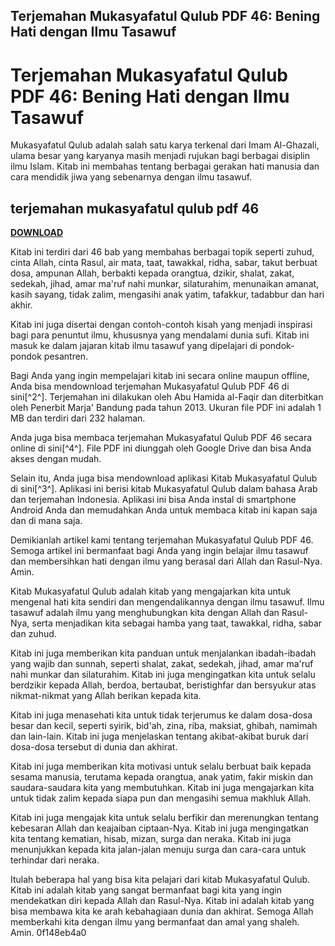 ## Terjemahan Mukasyafatul Qulub PDF 46: Bening Hati dengan Ilmu Tasawuf

  
# Terjemahan Mukasyafatul Qulub PDF 46: Bening Hati dengan Ilmu Tasawuf
 
Mukasyafatul Qulub adalah salah satu karya terkenal dari Imam Al-Ghazali, ulama besar yang karyanya masih menjadi rujukan bagi berbagai disiplin ilmu Islam. Kitab ini membahas tentang berbagai gerakan hati manusia dan cara mendidik jiwa yang sebenarnya dengan ilmu tasawuf.
 
## terjemahan mukasyafatul qulub pdf 46


[**DOWNLOAD**](https://soawresotni.blogspot.com/?d=2tKGjX)

 
Kitab ini terdiri dari 46 bab yang membahas berbagai topik seperti zuhud, cinta Allah, cinta Rasul, air mata, taat, tawakkal, ridha, sabar, takut berbuat dosa, ampunan Allah, berbakti kepada orangtua, dzikir, shalat, zakat, sedekah, jihad, amar ma'ruf nahi munkar, silaturahim, menunaikan amanat, kasih sayang, tidak zalim, mengasihi anak yatim, tafakkur, tadabbur dan hari akhir.
 
Kitab ini juga disertai dengan contoh-contoh kisah yang menjadi inspirasi bagi para penuntut ilmu, khususnya yang mendalami dunia sufi. Kitab ini masuk ke dalam jajaran kitab ilmu tasawuf yang dipelajari di pondok-pondok pesantren.
 
Bagi Anda yang ingin mempelajari kitab ini secara online maupun offline, Anda bisa mendownload terjemahan Mukasyafatul Qulub PDF 46 di sini[^2^]. Terjemahan ini dilakukan oleh Abu Hamida al-Faqir dan diterbitkan oleh Penerbit Marja' Bandung pada tahun 2013. Ukuran file PDF ini adalah 1 MB dan terdiri dari 232 halaman.
 
Anda juga bisa membaca terjemahan Mukasyafatul Qulub PDF 46 secara online di sini[^4^]. File PDF ini diunggah oleh Google Drive dan bisa Anda akses dengan mudah.
 
Selain itu, Anda juga bisa mendownload aplikasi Kitab Mukasyafatul Qulub di sini[^3^]. Aplikasi ini berisi kitab Mukasyafatul Qulub dalam bahasa Arab dan terjemahan Indonesia. Aplikasi ini bisa Anda instal di smartphone Android Anda dan memudahkan Anda untuk membaca kitab ini kapan saja dan di mana saja.
 
Demikianlah artikel kami tentang terjemahan Mukasyafatul Qulub PDF 46. Semoga artikel ini bermanfaat bagi Anda yang ingin belajar ilmu tasawuf dan membersihkan hati dengan ilmu yang berasal dari Allah dan Rasul-Nya. Amin.
  
Kitab Mukasyafatul Qulub adalah kitab yang mengajarkan kita untuk mengenal hati kita sendiri dan mengendalikannya dengan ilmu tasawuf. Ilmu tasawuf adalah ilmu yang menghubungkan kita dengan Allah dan Rasul-Nya, serta menjadikan kita sebagai hamba yang taat, tawakkal, ridha, sabar dan zuhud.
 
Kitab ini juga memberikan kita panduan untuk menjalankan ibadah-ibadah yang wajib dan sunnah, seperti shalat, zakat, sedekah, jihad, amar ma'ruf nahi munkar dan silaturahim. Kitab ini juga mengingatkan kita untuk selalu berdzikir kepada Allah, berdoa, bertaubat, beristighfar dan bersyukur atas nikmat-nikmat yang Allah berikan kepada kita.
 
Kitab ini juga menasehati kita untuk tidak terjerumus ke dalam dosa-dosa besar dan kecil, seperti syirik, bid'ah, zina, riba, maksiat, ghibah, namimah dan lain-lain. Kitab ini juga menjelaskan tentang akibat-akibat buruk dari dosa-dosa tersebut di dunia dan akhirat.
 
Kitab ini juga memberikan kita motivasi untuk selalu berbuat baik kepada sesama manusia, terutama kepada orangtua, anak yatim, fakir miskin dan saudara-saudara kita yang membutuhkan. Kitab ini juga mengajarkan kita untuk tidak zalim kepada siapa pun dan mengasihi semua makhluk Allah.
 
Kitab ini juga mengajak kita untuk selalu berfikir dan merenungkan tentang kebesaran Allah dan keajaiban ciptaan-Nya. Kitab ini juga mengingatkan kita tentang kematian, hisab, mizan, surga dan neraka. Kitab ini juga menunjukkan kepada kita jalan-jalan menuju surga dan cara-cara untuk terhindar dari neraka.
 
Itulah beberapa hal yang bisa kita pelajari dari kitab Mukasyafatul Qulub. Kitab ini adalah kitab yang sangat bermanfaat bagi kita yang ingin mendekatkan diri kepada Allah dan Rasul-Nya. Kitab ini adalah kitab yang bisa membawa kita ke arah kebahagiaan dunia dan akhirat. Semoga Allah memberkahi kita dengan ilmu yang bermanfaat dan amal yang shaleh. Amin.
 0f148eb4a0
